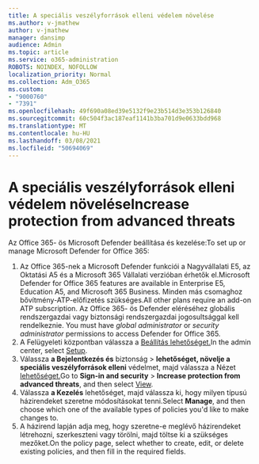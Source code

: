 ```yaml
---
title: A speciális veszélyforrások elleni védelem növelése
ms.author: v-jmathew
author: v-jmathew
manager: dansimp
audience: Admin
ms.topic: article
ms.service: o365-administration
ROBOTS: NOINDEX, NOFOLLOW
localization_priority: Normal
ms.collection: Adm_O365
ms.custom:
- "9000760"
- "7391"
ms.openlocfilehash: 49f690a08ed39e5132f9e23b514d3e353b126840
ms.sourcegitcommit: 60c504f3ac187eaf1141b3ba701d9e0633bdd968
ms.translationtype: MT
ms.contentlocale: hu-HU
ms.lasthandoff: 03/08/2021
ms.locfileid: "50694069"
---
```

# <a name="increase-protection-from-advanced-threats"></a><span data-ttu-id="0553f-102">A speciális veszélyforrások elleni védelem növelése</span><span class="sxs-lookup"><span data-stu-id="0553f-102">Increase protection from advanced threats</span></span>

<span data-ttu-id="0553f-103">Az Office 365- ös Microsoft Defender beállítása és kezelése:</span><span class="sxs-lookup"><span data-stu-id="0553f-103">To set up or manage Microsoft Defender for Office 365:</span></span>

1. <span data-ttu-id="0553f-104">Az Office 365-nek a Microsoft Defender funkciói a Nagyvállalati E5, az Oktatási A5 és a Microsoft 365 Vállalati verzióban érhetők el.</span><span class="sxs-lookup"><span data-stu-id="0553f-104">Microsoft Defender for Office 365 features are available in Enterprise E5, Education A5, and Microsoft 365 Business.</span></span> <span data-ttu-id="0553f-105">Minden más csomaghoz bővítmény-ATP-előfizetés szükséges.</span><span class="sxs-lookup"><span data-stu-id="0553f-105">All other plans require an add-on ATP subscription.</span></span> <span data-ttu-id="0553f-106">Az Office  365- ös Defender eléréséhez globális rendszergazdai vagy biztonsági rendszergazdai jogosultsággal kell rendelkeznie. </span><span class="sxs-lookup"><span data-stu-id="0553f-106">You must have *global administrator* or *security administrator* permissions to access Defender for Office 365.</span></span>
2. <span data-ttu-id="0553f-107">A Felügyeleti központban válassza a [Beállítás lehetőséget.](https://go.microsoft.com/fwlink/p/?linkid=2075721)</span><span class="sxs-lookup"><span data-stu-id="0553f-107">In the admin center, select [Setup](https://go.microsoft.com/fwlink/p/?linkid=2075721).</span></span>
3. <span data-ttu-id="0553f-108">Válassza **a Bejelentkezés és** biztonság  >  **lehetőséget, növelje a speciális veszélyforrások elleni** védelmet, majd válassza a Nézet [lehetőséget.](https://go.microsoft.com/fwlink/?linkid=2109302)</span><span class="sxs-lookup"><span data-stu-id="0553f-108">Go to **Sign-in and security** > **Increase protection from advanced threats**, and then select [View](https://go.microsoft.com/fwlink/?linkid=2109302).</span></span>
4. <span data-ttu-id="0553f-109">Válassza **a Kezelés** lehetőséget, majd válassza ki, hogy milyen típusú házirendeket szeretne módosításokat tenni.</span><span class="sxs-lookup"><span data-stu-id="0553f-109">Select **Manage**, and then choose which one of the available types of policies you'd like to make changes to.</span></span>
5. <span data-ttu-id="0553f-110">A házirend lapján adja meg, hogy szeretne-e meglévő házirendeket létrehozni, szerkeszteni vagy törölni, majd töltse ki a szükséges mezőket.</span><span class="sxs-lookup"><span data-stu-id="0553f-110">On the policy page, select whether to create, edit, or delete existing policies, and then fill in the required fields.</span></span>
